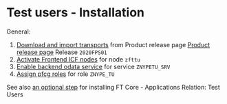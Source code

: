 # Test users - Installation

General:

1. [Download and import transports](../../inst/step-1.md) from Product release page [Product release page](https://github.com/fioritracker/tu/releases) Release `2020FPS01`
2. [Activate Frontend ICF nodes](../../inst/step-2.md) for node `zfttu`
3. [Enable backend odata service](../../inst/step-3.md) for service `ZNYPETU_SRV`
4. [Assign pfcg roles](../../inst/step-4.md) for role `ZNYPE_TU`

See also [an optional step](inst-opt.md) for installing FT Core - Applications Relation: Test Users

